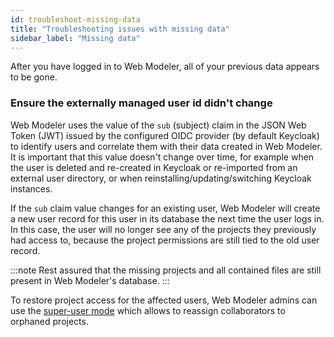 ```yaml
---
id: troubleshoot-missing-data
title: "Troubleshooting issues with missing data"
sidebar_label: "Missing data"
---
```


After you have logged in to Web Modeler, all of your previous data appears to be gone.

### Ensure the externally managed user id didn't change

Web Modeler uses the value of the `sub` (subject) claim in the JSON Web Token (JWT) issued by the configured OIDC provider (by default Keycloak) to identify users and correlate them with their data created in Web Modeler.
It is important that this value doesn't change over time, for example when the user is deleted and re-created in Keycloak or re-imported from an external user directory, or when reinstalling/updating/switching Keycloak instances.

If the `sub` claim value changes for an existing user, Web Modeler will create a new user record for this user in its database the next time the user logs in.
In this case, the user will no longer see any of the projects they previously had access to, because the project permissions are still tied to the old user record.

:::note
Rest assured that the missing projects and all contained files are still present in Web Modeler's database.
:::

To restore project access for the affected users, Web Modeler admins can use the [super-user mode](/components/modeler/web-modeler/collaboration.md#super-user-mode) which allows to reassign collaborators to orphaned projects.
